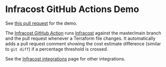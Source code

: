 # Infracost GitHub Actions Demo

See [this pull request](https://github.com/infracost/ci-demo/pull/13) for the demo.

The [Infracost GitHub Action](https://github.com/marketplace/actions/run-infracost) runs [Infracost](https://infracost.io) against the master/main branch and the pull request whenever a Terraform file changes. It automatically adds a pull request comment showing the cost estimate difference (similar to `git diff`) if a percentage threshold is crossed.

See the [Infracost integrations](https://www.infracost.io/docs/integrations/) page for other integrations.
